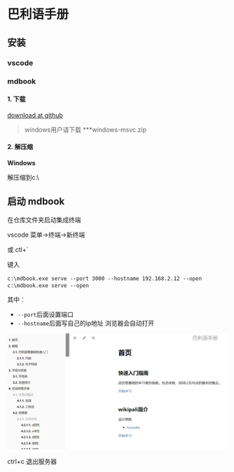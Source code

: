 # 巴利语手册

## 安装

### vscode


### mdbook

#### 1. 下载
[download at github](https://github.com/rust-lang/mdBook/releases)

>windows用户请下载 ***windows-msvc.zip

#### 2. 解压缩

**Windows**

解压缩到c:\



## 启动 mdbook
在仓库文件夹启动集成终端

vscode 菜单->终端->新终端

或 ctl+`

键入

```
c:\mdbook.exe serve --port 3000 --hostname 192.168.2.12 --open
c:\mdbook.exe serve --open
```
其中：
- `--port`后面设置端口
- `--hostname`后面写自己的ip地址
浏览器会自动打开

![home](images/home.png)


ctrl+c 退出服务器